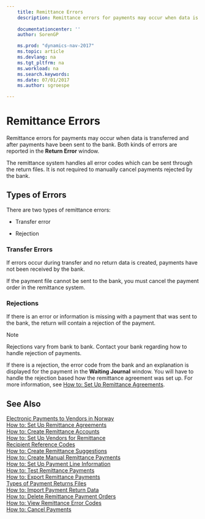```yaml
---
    title: Remittance Errors 
    description: Remittance errors for payments may occur when data is transferred and after payments have been sent to the bank. Both kinds of errors are reported in the **Return Error** window.
    
    documentationcenter: ''
    author: SorenGP

    ms.prod: "dynamics-nav-2017"
    ms.topic: article
    ms.devlang: na
    ms.tgt_pltfrm: na
    ms.workload: na
    ms.search.keywords:
    ms.date: 07/01/2017
    ms.author: sgroespe

---
```

# Remittance Errors
Remittance errors for payments may occur when data is transferred and after payments have been sent to the bank. Both kinds of errors are reported in the **Return Error** window.  
  
 The remittance system handles all error codes which can be sent through the return files. It is not required to manually cancel payments rejected by the bank.  
  
## Types of Errors  
 There are two types of remittance errors:  
  
-   Transfer error  
  
-   Rejection  
  
### Transfer Errors  
 If errors occur during transfer and no return data is created, payments have not been received by the bank.  
  
 If the payment file cannot be sent to the bank, you must cancel the payment order in the remittance system.  
  
### Rejections  
 If there is an error or information is missing with a payment that was sent to the bank, the return will contain a rejection of the payment.  
  
> [!NOTE]  
>  Rejections vary from bank to bank. Contact your bank regarding how to handle rejection of payments.  
  
 If there is a rejection, the error code from the bank and an explanation is displayed for the payment in the **Waiting Journal** window. You will have to handle the rejection based how the remittance agreement was set up. For more information, see [How to: Set Up Remittance Agreements](how-to-set-up-remittance-agreements.md).  
  
## See Also  
 [Electronic Payments to Vendors in Norway](electronic-payments-to-vendors-in-norway.md)   
 [How to: Set Up Remittance Agreements](how-to-set-up-remittance-agreements.md)   
 [How to: Create Remittance Accounts](how-to-create-remittance-accounts.md)   
 [How to: Set Up Vendors for Remittance](how-to-set-up-vendors-for-remittance.md)   
 [Recipient Reference Codes](recipient-reference-codes.md)   
 [How to: Create Remittance Suggestions](how-to-create-remittance-suggestions.md)   
 [How to: Create Manual Remittance Payments](how-to-create-manual-remittance-payments.md)   
 [How to: Set Up Payment Line Information](how-to-set-up-payment-line-information.md)   
 [How to: Test Remittance Payments](how-to-test-remittance-payments.md)   
 [How to: Export Remittance Payments](how-to-export-remittance-payments.md)   
 [Types of Payment Returns Files](types-of-payment-returns-files.md)   
 [How to: Import Payment Return Data](how-to-import-payment-return-data.md)   
 [How to: Delete Remittance Payment Orders](how-to-delete-remittance-payment-orders.md)   
 [How to: View Remittance Error Codes](how-to-view-remittance-error-codes.md)   
 [How to: Cancel Payments](how-to-cancel-payments.md)